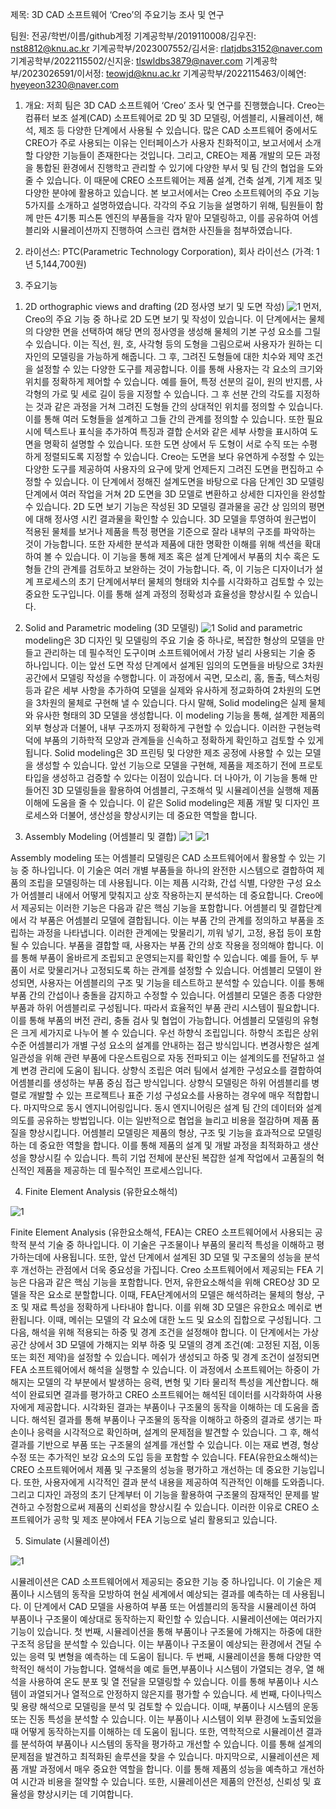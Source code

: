 제목: 3D CAD 소프트웨어 ‘Creo’의 주요기능 조사 및 연구

팀원: 전공/학번/이름/github계정
기계공학부/2019110008/김우진: nst8812@knu.ac.kr
기계공학부/2023007552/김서윤: rlatjdbs3152@naver.com
기계공학부/2022115502/신지윤: tlswldbs3879@naver.com
기계공학부/2023026591/이서정: teowjd@knu.ac.kr
기계공학부/2022115463/이혜연: hyeyeon3230@naver.com

1. 개요: 저희 팀은 3D CAD 소프트웨어 ‘Creo’ 조사 및 연구를 진행했습니다. Creo는 컴퓨터 보조 설계(CAD) 소프트웨어로 2D 및 3D 모델링, 어셈블리, 시뮬레이션, 해석, 제조 등 다양한 단계에서 사용될 수 있습니다. 많은 CAD 소프트웨어 중에서도 CREO가 주로 사용되는 이유는 인터페이스가 사용자 친화적이고, 보고서에서 소개할 다양한 기능들이 존재한다는 것입니다. 그리고, CREO는 제품 개발의 모든 과정을 통합된 환경에서 진행학고 관리할 수 있기에 다양한 부서 및 팀 간의 협업을 도와줄 수 있습니다. 이 때문에 CREO 소프트웨어는 제품 설계, 건축 설계, 기계 제조 및 다양한 분야에 활용하고 있습니다.
본 보고서에서는 Creo 소프트웨어의 주요 기능 5가지를 소개하고 설명하였습니다. 각각의 주요 기능을 설명하기 위해, 팀원들이 함께 만든 4기통 피스톤 엔진의 부품들을 각자 맡아 모델링하고, 이를 공유하여 어셈블리와 시뮬레이션까지 진행하여 스크린 캡쳐한 사진들을 첨부하였습니다.

2. 라이선스: PTC(Parametric Technology Corporation), 회사 라이선스 (가격: 1년 5,144,700원)

3. 주요기능
1) 2D orthographic views and drafting (2D 정사영 보기 및 도면 작성)
![1](https://github.com/woojinzzz/oss_new/blob/main/images/1.JPG?raw=true)
먼저, Creo의 주요 기능 중 하나로 2D 도면 보기 및 작성이 있습니다. 이 단계에서는 물체의 다양한 면을 선택하여 해당 면의 정사영을 생성해 물체의 기본 구성 요소를 그릴 수 있습니다. 이는 직선, 원, 호, 사각형 등의 도형을 그림으로써 사용자가 원하는 디자인의 모델링을 가능하게 해줍니다. 그 후, 그려진 도형들에 대한 치수와 제약 조건을 설정할 수 있는 다양한 도구를 제공합니다. 이를 통해 사용자는 각 요소의 크기와 위치를 정확하게 제어할 수 있습니다. 예를 들어, 특정 선분의 길이, 원의 반지름, 사각형의 가로 및 세로 길이 등을 지정할 수 있습니다. 그 후 선분 간의 각도를 지정하는 것과 같은 과정을 거쳐 그려진 도형들 간의 상대적인 위치를 정의할 수 있습니다. 이를 통해 여러 도형들을 설계하고 그들 간의 관계를 정의할 수 있습니다. 또한 필요시에 텍스트나 표식을 추가하여 특징과 결합 순서와 같은 세부 사항을 표시하여 도면을 명확히 설명할 수 있습니다. 또한 도면 상에서 두 도형이 서로 수직 또는 수평하게 정렬되도록 지정할 수 있습니다. Creo는 도면을 보다 유연하게 수정할 수 있는 다양한 도구를 제공하여 사용자의 요구에 맞게 언제든지 그려진 도면을 편집하고 수정할 수 있습니다. 
이 단계에서 정해진 설계도면을 바탕으로 다음 단계인 3D 모델링 단계에서 여러 작업을 거쳐 2D 도면을 3D 모델로 변환하고 상세한 디자인을 완성할 수 있습니다. 2D 도면 보기 기능은 작성된 3D 모델링 결과물을 공간 상 임의의 평면에 대해 정사영 시킨 결과물을 확인할 수 있습니다. 3D 모델을 투영하여 원근법이 적용된 물체를 보거나 제품을 특정 평면을 기준으로 잘라 내부의 구조를 파악하는 것이 가능합니다. 또한 자세한 분석과 제품에 대한 명확한 이해를 위해 섹션을 확대하여 볼 수 있습니다. 이 기능을 통해 제조 혹은 설계 단계에서 부품의 치수 혹은 도형들 간의 관계를 검토하고 보완하는 것이 가능합니다. 즉, 이 기능은 디자이너가 설계 프로세스의 초기 단계에서부터 물체의 형태와 치수를 시각화하고 검토할 수 있는 중요한 도구입니다. 이를 통해 설계 과정의 정확성과 효율성을 향상시킬 수 있습니다.

3) Solid and Parametric modeling (3D 모델링)
![1](https://github.com/woojinzzz/oss_new/blob/main/images/2.JPG?raw=true)
﻿Solid and parametric modeling은 3D 디자인 및 모델링의 주요 기술 중 하나로, 복잡한 형상의 모델을 만들고 관리하는 데 필수적인 도구이며 소프트웨어에서 가장 널리 사용되는 기술 중 하나입니다.
이는 앞선 도면 작성 단계에서 설계된 임의의 도면들을 바탕으로 3차원 공간에서 모델링 작성을 수행합니다. 이 과정에서 곡면, 모소리, 홈, 돌출, 텍스처링 등과 같은 세부 사항을 추가하여 모델을 실제와 유사하게 정교화하여 2차원의 도면을 3차원의 물체로 구현해 낼 수 있습니다. 
다시 말해, Solid modeling은 실제 물체와 유사한 형태의 3D 모델을 생성합니다. 이 modeling 기능을 통해, 설계한 제품의 외부 형상과 더불어, 내부 구조까지 정확하게 구현할 수 있습니다. 
이러한 구현능력 덕에 부품의 기하학적 모양과 관계들을 신속하고 정확하게 확인하고 검토할 수 있게 됩니다. 
Solid modeling은 3D 프린팅 및 다양한 제조 공정에 사용할 수 있는 모델을 생성할 수 있습니다. 앞선 기능으로 모델을 구현해, 제품을 제조하기 전에 프로토타입을 생성하고 검증할 수 있다는 이점이 있습니다. 
더 나아가, 이 기능을 통해 만들어진 3D 모델링들을 활용하여 어셈블리, 구조해석 및 시뮬레이션을 실행해 제품 이해에 도움을 줄 수 있습니다. 
이 같은 Solid modeling은 제품 개발 및 디자인 프로세스와 더불어, 생산성을 향상시키는 데 중요한 역할을 합니다.

4) Assembly Modeling (어셈블리 및 결합)
![1](https://github.com/woojinzzz/oss_new/blob/main/images/3.JPG?raw=true)
![1](https://github.com/woojinzzz/oss_new/blob/main/images/4.JPG?raw=true)

Assembly modeling 또는 어셈블리 모델링은 CAD 소프트웨어에서 활용할 수 있는 기능 중 하나입니다. 이 기술은 여러 개별 부품들을 하나의 완전한 시스템으로 결합하여 제품의 조립을 모델링하는 데 사용됩니다. 이는 제픔 시각화, 간섭 식별, 다양한 구성 요소가 어셈블리 내에서 어떻게 맞춰지고 상호 작용하는지 분석하는 데 중요합니다. Creo에서 제공되는 이러한 기능은 다음과 같은 핵심 기능을 포함합니다.
어셈블리 및 결합단계에서 각 부품은 어셈블리 모델에 결합됩니다. 이는 부품 간의 관계를 정의하고 부품을 조립하는 과정을 나타냅니다. 이러한 관계에는 맞물리기, 끼워 넣기, 고정, 용접 등이 포함될 수 있습니다. 부품을 결합할 때, 사용자는 부품 간의 상호 작용을 정의해야 합니다. 이를 통해 부품이 올바르게 조립되고 운영되는지를 확인할 수 있습니다. 예를 들어, 두 부품이 서로 맞물리거나 고정되도록 하는 관계를 설정할 수 있습니다.
 어셈블리 모델이 완성되면, 사용자는 어셈블리의 구조 및 기능을 테스트하고 분석할 수 있습니다. 이를 통해 부품 간의 간섭이나 충돌을 감지하고 수정할 수 있습니다. 어셈블리 모델은 종종 다양한 부품과 하위 어셈블리로 구성됩니다. 따라서 효율적인 부품 관리 시스템이 필요합니다. 이를 통해 부품의 버전 관리, 충돌 검사 및 협업이 가능합니다.
 어셈블리 모델링의 유형은 크게 세가지로 나누어 볼 수 있습니다. 우선 하향식 조립입니다. 하향식 조립은 상위 수준 어셈블리가 개별 구성 요소의 설계를 안내하는 접근 방식입니다. 변경사항은 설계 일관성을 위해 관련 부품에 다운스트림으로 자동 전파되고  이는 설계의도를 전달하고 설계 변경 관리에 도움이 됩니다. 상향식 조립은 여러 팀에서 설계한 구성요소를 결합하여 어셈블리를 생성하는 부품 중심 접근 방식입니다. 상향식 모델링은 하위 어셈블리를 병렬로 개발할 수 있는 프로젝트나 표준 기성 구성요소를 사용하는 경우에 매우 적합합니다. 마지막으로 동시 엔지니어링입니다. 동시 엔지니어링은 설계 팀 간의 데이터와 설계 의도를 공유하는 방법입니다. 이는 일반적으로 협업을 늘리고 비용을 절감하며 제품 품질을 향상시킵니다. 
어셈블리 모델링은 제품의 형상, 구조 및 기능을 효과적으로 모델링하는 데 중요한 역할을 합니다. 이를 통해 제품의 설계 및 개발 과정을 최적화하고 생산성을 향상시킬 수 있습니다. 특히 기업 전체에 분산된 복잡한 설계 작업에서 고품질의 혁신적인 제품을 제공하는 데 필수적인 프로세스입니다.

4) Finite Element Analysis (유한요소해석)

![1](https://github.com/woojinzzz/oss_new/blob/main/images/5.JPG?raw=true)

Finite Element Analysis (유한요소해석, FEA)는 CREO 소프트웨어에서 사용되는 공학적 분석 기술 중 하나입니다. 이 기술은 구조물이나 부품의 물리적 특성을 이해하고 평가하는데에 사용됩니다. 또한, 앞선 단계에서 설계된 3D 모델 및 구조물의 성능을 분석 후 개선하는 관점에서 더욱 중요성을 가집니다. Creo 소프트웨어에서 제공되는 FEA 기능은 다음과 같은 핵심 기능을 포함합니다. 
먼저, 유한요소해석을 위해 CREO상 3D 모델을 작은 요소로 분할합니다. 이때, FEA단계에서의 모델은 해석하려는 물체의 형상, 구조 및 재료 특성을 정확하게 나타내야 합니다. 이를 위해 3D 모델은 유한요소 메쉬로 변환됩니다. 이때, 메쉬는 모델의 각 요소에 대한 노드 및 요소의 집합으로 구성됩니다. 그 다음, 해석을 위해 적용되는 하중 및 경계 조건을 설정해야 합니다. 이 단계에서는 가상 공간 상에서 3D 모델에 가해지는 외부 하중 및 모델의 경계 조건(예: 고정된 지점, 이동 또는 회전 제약)을 설정할 수 있습니다. 메쉬가 생성되고 하중 및 경계 조건이 설정되면 FEA 소프트웨어에서 해석을 실행할 수 있습니다. 이 과정에서 소프트웨어는 하중이 가해지는 모델의 각 부분에서 발생하는 응력, 변형 및 기타 물리적 특성을 계산합니다.
해석이 완료되면 결과를 평가하고 CREO 소프트웨어는 해석된 데이터를 시각화하여 사용자에게 제공합니다. 시각화된 결과는 부품이나 구조물의 동작을 이해하는 데 도움을 줍니다. 해석된 결과를 통해 부품이나 구조물의 동작을 이해하고 하중의 결과로 생기는 파손이나 응력을 시각적으로 확인하며, 설계의 문제점을 발견할 수 있습니다. 그 후, 해석 결과를 기반으로 부품 또는 구조물의 설계를 개선할 수 있습니다. 이는 재료 변경, 형상 수정 또는 추가적인 보강 요소의 도입 등을 포함할 수 있습니다. 
FEA(유한요소해석)는 CREO 소프트웨어에서 제품 및 구조물의 성능을 평가하고 개선하는 데 중요한 기능입니다. 또한, 사용자에게 시각적인 결과 분석 내용을 제공하여 직관적인 이해를 도와줍니다. 그리고 디자인 과정의 초기 단계부터 이 기능을 활용하여 구조물의 잠재적인 문제를 발견하고 수정함으로써 제품의 신뢰성을 향상시킬 수 있습니다. 이러한 이유로 CREO 소프트웨어가 공학 및 제조 분야에서 FEA 기능으로 널리 활용되고 있습니다.

5) Simulate (시뮬레이션)

![1](https://github.com/woojinzzz/oss_new/blob/main/images/5.JPG?raw=true)

   시뮬레이션은 CAD 소프트웨어에서 제공되는 중요한 기능 중 하나입니다. 이 기술은 제품이나 시스템의 동작을 모방하여 현실 세계에서 예상되는 결과를 예측하는 데 사용됩니다. 이 단계에서 CAD 모델을 사용하여 부품 또는 어셈블리의 동작을 시뮬레이션 하여 부품이나 구조물이 예상대로 동작하는지 확인할 수 있습니다.
시뮬레이션에는 여러가지 기능이 있습니다.
첫 번째, 시뮬레이션을 통해 부품이나 구조물에 가해지는 하중에 대한 구조적 응답을 분석할 수 있습니다. 이는 부품이나 구조물이 예상되는 환경에서 견딜 수 있는 응력 및 변형을 예측하는 데 도움이 됩니다.
두 번째, 시뮬레이션을 통해 다양한 역학적인 해석이 가능합니다. 열해석을 예로 들면,부품이나 시스템이 가열되는 경우, 열 해석을 사용하여 온도 분포 및 열 전달을 모델링할 수 있습니다. 이를 통해 부품이나 시스템이 과열되거나 열적으로 안정하지 않은지를 평가할 수 있습니다.
세 번째, 다이나믹스 및 용량 해석으로 모델링을 분석 및 검토할 수 있습니다. 이때, 부품이나 시스템의 운동 또는 진동 특성을 분석할 수 있습니다. 이는 부품이나 시스템이 외부 환경에 노출되었을 때 어떻게 동작하는지를 이해하는 데 도움이 됩니다. 또한, 역학적으로 시뮬레이션 결과를 분석하여 부품이나 시스템의 동작을 평가하고 개선할 수 있습니다. 이를 통해 설계의 문제점을 발견하고 최적화된 솔루션을 찾을 수 있습니다.
마지막으로, 시뮬레이션은 제품 개발 과정에서 매우 중요한 역할을 합니다. 이를 통해 제품의 성능을 예측하고 개선하여 시간과 비용을 절약할 수 있습니다. 또한, 시뮬레이션은 제품의 안전성, 신뢰성 및 효율성을 향상시키는 데 기여합니다.


